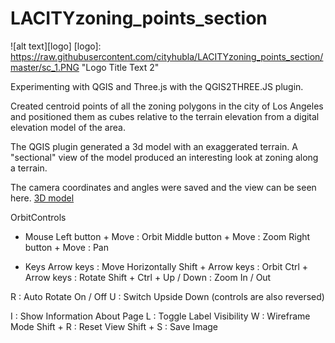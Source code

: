 # LACITYzoning_points_section
![alt text][logo]
[logo]: https://raw.githubusercontent.com/cityhubla/LACITYzoning_points_section/master/sc_1.PNG "Logo Title Text 2"

Experimenting with QGIS and Three.js with the QGIS2THREE.JS plugin.

Created centroid points of all the zoning polygons in the city of Los Angeles and positioned them as cubes relative to the terrain elevation from a digital elevation model of the area.

The QGIS plugin generated a 3d model with an exaggerated terrain. A "sectional" view of the model produced an interesting look at zoning along a terrain. 

The camera coordinates and angles were saved and the view can be seen here. [3D model](https://cityhubla.github.io/LACITYzoning_points_section/map_9.html#cx=4.756950134050444&cy=-345.5152811338667&cz=-6.188281093989052&tx=4.7569501340504035&ty=-0.04306271083112148&tz=1.850619943920363)

OrbitControls

* Mouse
 Left button + Move   : Orbit
 Middle button + Move : Zoom
 Right button + Move  : Pan

* Keys
 Arrow keys               : Move Horizontally
 Shift + Arrow keys       : Orbit
 Ctrl  + Arrow keys       : Rotate
 Shift + Ctrl + Up / Down : Zoom In / Out

 R         : Auto Rotate On / Off
 U         : Switch Upside Down (controls are also reversed)

 I         : Show Information About Page
 L         : Toggle Label Visibility
 W         : Wireframe Mode
 Shift + R : Reset View
 Shift + S : Save Image

